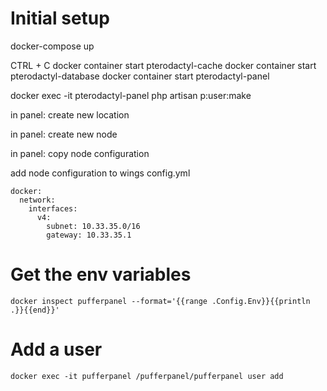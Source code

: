 # Initial setup
docker-compose up

CTRL + C
docker container start pterodactyl-cache
docker container start pterodactyl-database
docker container start pterodactyl-panel

docker exec -it pterodactyl-panel php artisan p:user:make

in panel: create new location

in panel: create new node

in panel: copy node configuration

add node configuration to wings config.yml
```
docker:
  network:
    interfaces:
      v4:
        subnet: 10.33.35.0/16
        gateway: 10.33.35.1
```

# Get the env variables
`docker inspect pufferpanel --format='{{range .Config.Env}}{{println .}}{{end}}'`

# Add a user
`docker exec -it pufferpanel /pufferpanel/pufferpanel user add`